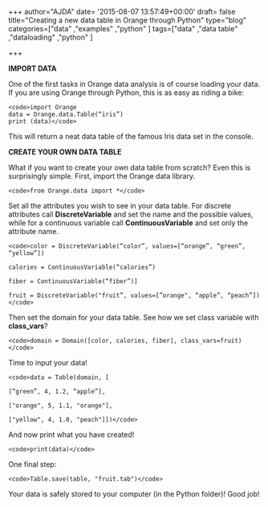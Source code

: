 +++
author="AJDA"
date= '2015-08-07 13:57:49+00:00'
draft= false
title="Creating a new data table in Orange through Python"
type="blog"
categories=["data" ,"examples" ,"python" ]
tags=["data" ,"data table" ,"dataloading" ,"python" ]

+++

**IMPORT DATA**



One of the first tasks in Orange data analysis is of course loading your data. If you are using Orange through Python, this is as easy as riding a bike:

    
    <code>import Orange
    data = Orange.data.Table(“iris”)
    print (data)</code>


This will return a neat data table of the famous Iris data set in the console.



**CREATE YOUR OWN DATA TABLE**



What if you want to create your own data table from scratch? Even this is surprisingly simple. First, import the Orange data library.

    
    <code>from Orange.data import *</code>




Set all the attributes you wish to see in your data table. For discrete attributes call **DiscreteVariable** and set the name and the possible values, while for a continuous variable call **ContinuousVariable** and set only the attribute name.

    
    <code>color = DiscreteVariable(“color”, values=[“orange”, “green”, “yellow”])
    
    calories = ContinuousVariable(“calories”)
    
    fiber = ContinuousVariable(“fiber”)]
    
    fruit = DiscreteVariable("fruit”, values=[”orange", “apple”, “peach”])</code>




Then set the domain for your data table. See how we set class variable with **class_vars**?

    
    <code>domain = Domain([color, calories, fiber], class_vars=fruit)</code>




Time to input your data!

    
    <code>data = Table(domain, [
    
    [“green”, 4, 1.2, “apple”],
    
    ["orange", 5, 1.1, "orange"],
    
    ["yellow", 4, 1.0, "peach"]])</code>




And now print what you have created!

    
    <code>print(data)</code>




One final step:

    
    <code>Table.save(table, "fruit.tab")</code>




Your data is safely stored to your computer (in the Python folder)! Good job!
